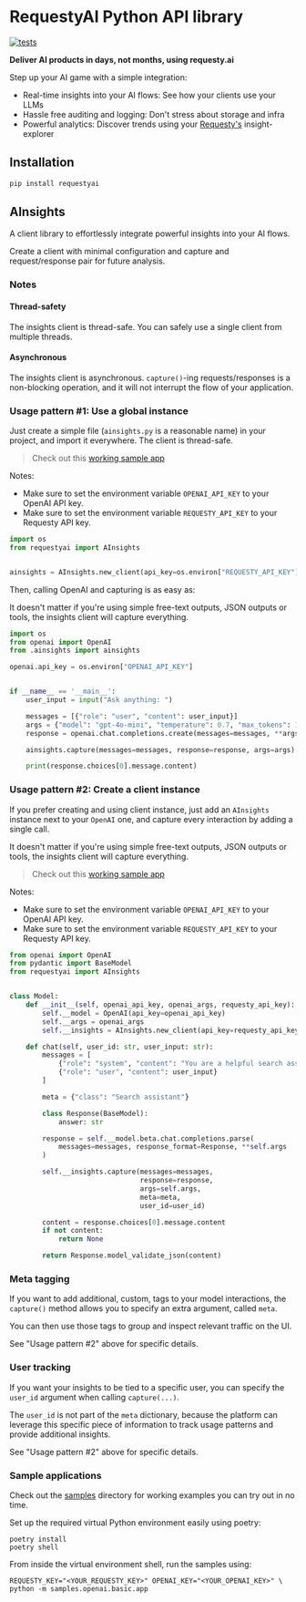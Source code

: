 # RequestyAI Python API library

[![tests](https://github.com/requestyai/requestyai-python/actions/workflows/tests.yml/badge.svg)](https://github.com/requestyai/requestyai-python/actions/workflows/tests.yml)

**Deliver AI products in days, not months, using requesty.ai**

Step up your AI game with a simple integration:

- Real-time insights into your AI flows: See how your clients use your LLMs
- Hassle free auditing and logging: Don't stress about storage and infra
- Powerful analytics: Discover trends using your [Requesty's](https://requesty.ai) insight-explorer

## Installation

```bash
pip install requestyai
```

## AInsights

A client library to effortlessly integrate powerful insights into your AI flows.

Create a client with minimal configuration and capture and request/response pair for future analysis.

### Notes

#### Thread-safety

The insights client is thread-safe.
You can safely use a single client from multiple threads.

#### Asynchronous

The insights client is asynchronous.
`capture()`-ing requests/responses is a non-blocking operation,
and it will not interrupt the flow of your application.

### Usage pattern #1: Use a global instance

Just create a simple file (`ainsights.py` is a reasonable name) in your project,
and import it everywhere. The client is thread-safe.

> Check out this [working sample app](https://github.com/requestyai/requestyai-python/blob/main/samples/openai/global/app.py)

Notes:
- Make sure to set the environment variable `OPENAI_API_KEY` to your OpenAI API key.
- Make sure to set the environment variable `REQUESTY_API_KEY` to your Requesty API key.

```python
import os
from requestyai import AInsights


ainsights = AInsights.new_client(api_key=os.environ["REQUESTY_API_KEY"])
```

Then, calling OpenAI and capturing is as easy as:

It doesn't matter if you're using simple free-text outputs, JSON outputs or tools,
the insights client will capture everything.

```python
import os
from openai import OpenAI
from .ainsights import ainsights

openai.api_key = os.environ["OPENAI_API_KEY"]


if __name__ == '__main__':
    user_input = input("Ask anything: ")

    messages = [{"role": "user", "content": user_input}]
    args = {"model": "gpt-4o-mini", "temperature": 0.7, "max_tokens": 150}
    response = openai.chat.completions.create(messages=messages, **args)

    ainsights.capture(messages=messages, response=response, args=args)

    print(response.choices[0].message.content)
```

### Usage pattern #2: Create a client instance

If you prefer creating and using client instance,
just add an `AInsights` instance next to your `OpenAI` one,
and capture every interaction by adding a single call.

It doesn't matter if you're using simple free-text outputs, JSON outputs or tools,
the insights client will capture everything.

> Check out this [working sample app](https://github.com/requestyai/requestyai-python/blob/main/samples/openai/basic/app.py)

Notes:
- Make sure to set the environment variable `OPENAI_API_KEY` to your OpenAI API key.
- Make sure to set the environment variable `REQUESTY_API_KEY` to your Requesty API key.

```python
from openai import OpenAI
from pydantic import BaseModel
from requestyai import AInsights


class Model:
    def __init__(self, openai_api_key, openai_args, requesty_api_key):
        self.__model = OpenAI(api_key=openai_api_key)
        self.__args = openai_args
        self.__insights = AInsights.new_client(api_key=requesty_api_key)

    def chat(self, user_id: str, user_input: str):
        messages = [
            {"role": "system", "content": "You are a helpful search assistant."},
            {"role": "user", "content": user_input}
        ]

        meta = {"class": "Search assistant"}

        class Response(BaseModel):
            answer: str

        response = self.__model.beta.chat.completions.parse(
            messages=messages, response_format=Response, **self.args
        )

        self.__insights.capture(messages=messages,
                                response=response,
                                args=self.args,
                                meta=meta,
                                user_id=user_id)

        content = response.choices[0].message.content
        if not content:
            return None

        return Response.model_validate_json(content)
```

### Meta tagging

If you want to add additional, custom, tags to your model interactions,
the `capture()` method allows you to specify an extra argument, called `meta`.

You can then use those tags to group and inspect relevant traffic on the UI.

See "Usage pattern #2" above for specific details.

### User tracking

If you want your insights to be tied to a specific user,
you can specify the `user_id` argument when calling `capture(...)`.

The `user_id` is not part of the `meta` dictionary,
because the platform can leverage this specific piece of information
to track usage patterns and provide additional insights.

See "Usage pattern #2" above for specific details.

### Sample applications

Check out the [samples](https://github.com/requestyai/requestyai-python/blob/main/samples/) directory for working examples you can try out in no time.

Set up the required virtual Python environment easily using poetry:
```
poetry install
poetry shell
```

From inside the virtual environment shell, run the samples using:
```
REQUESTY_KEY="<YOUR_REQUESTY_KEY>" OPENAI_KEY="<YOUR_OPENAI_KEY>" \
python -m samples.openai.basic.app
```
